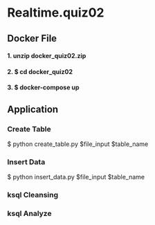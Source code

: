 # Realtime.quiz02

## Docker File 
#### 1. unzip docker_quiz02.zip
#### 2. $ cd docker_quiz02
#### 3. $ docker-compose up

## Application
### Create Table
$ python create_table.py $file_input $table_name

### Insert Data
$ python insert_data.py  $file_input $table_name

### ksql Cleansing


### ksql Analyze
